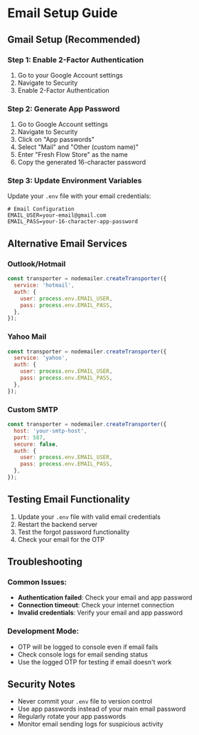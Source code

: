 # Email Setup Guide

## Gmail Setup (Recommended)

### Step 1: Enable 2-Factor Authentication
1. Go to your Google Account settings
2. Navigate to Security
3. Enable 2-Factor Authentication

### Step 2: Generate App Password
1. Go to Google Account settings
2. Navigate to Security
3. Click on "App passwords"
4. Select "Mail" and "Other (custom name)"
5. Enter "Fresh Flow Store" as the name
6. Copy the generated 16-character password

### Step 3: Update Environment Variables
Update your `.env` file with your email credentials:

```env
# Email Configuration
EMAIL_USER=your-email@gmail.com
EMAIL_PASS=your-16-character-app-password
```

## Alternative Email Services

### Outlook/Hotmail
```javascript
const transporter = nodemailer.createTransporter({
  service: 'hotmail',
  auth: {
    user: process.env.EMAIL_USER,
    pass: process.env.EMAIL_PASS,
  },
});
```

### Yahoo Mail
```javascript
const transporter = nodemailer.createTransporter({
  service: 'yahoo',
  auth: {
    user: process.env.EMAIL_USER,
    pass: process.env.EMAIL_PASS,
  },
});
```

### Custom SMTP
```javascript
const transporter = nodemailer.createTransporter({
  host: 'your-smtp-host',
  port: 587,
  secure: false,
  auth: {
    user: process.env.EMAIL_USER,
    pass: process.env.EMAIL_PASS,
  },
});
```

## Testing Email Functionality

1. Update your `.env` file with valid email credentials
2. Restart the backend server
3. Test the forgot password functionality
4. Check your email for the OTP

## Troubleshooting

### Common Issues:
- **Authentication failed**: Check your email and app password
- **Connection timeout**: Check your internet connection
- **Invalid credentials**: Verify your email and app password

### Development Mode:
- OTP will be logged to console even if email fails
- Check console logs for email sending status
- Use the logged OTP for testing if email doesn't work

## Security Notes

- Never commit your `.env` file to version control
- Use app passwords instead of your main email password
- Regularly rotate your app passwords
- Monitor email sending logs for suspicious activity
